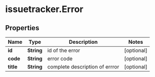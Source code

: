 # issuetracker.Error

## Properties

Name | Type | Description | Notes
------------ | ------------- | ------------- | -------------
**id** | **String** | id of the error | [optional] 
**code** | **String** | error code | [optional] 
**title** | **String** | complete description of errror | [optional] 


